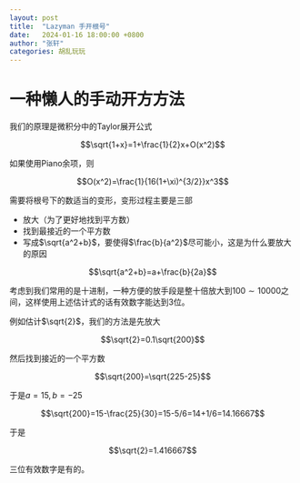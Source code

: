 ```yaml
---
layout: post
title:  "Lazyman 手开根号"
date:   2024-01-16 18:00:00 +0800
author: "张轩"
categories: 胡乱玩玩
---
```


<head>
    <script src="https://cdn.mathjax.org/mathjax/latest/MathJax.js?config=TeX-AMS-MML_HTMLorMML" type="text/javascript"></script>
    <script type="text/x-mathjax-config">
        MathJax.Hub.Config({
            tex2jax: {
            skipTags: ['script', 'noscript', 'style', 'textarea', 'pre'],
            inlineMath: [['$','$']]
            }
        });
    </script>
</head>


# 一种懒人的手动开方方法

我们的原理是微积分中的Taylor展开公式

$$\sqrt{1+x}=1+\frac{1}{2}x+O(x^2)$$

如果使用Piano余项，则

$$O(x^2)=\frac{1}{16(1+\xi)^{3/2}}x^3$$

需要将根号下的数适当的变形，变形过程主要是三部

* 放大（为了更好地找到平方数）
* 找到最接近的一个平方数
* 写成$\sqrt{a^2+b}$，要使得$\frac{b}{a^2}$尽可能小，这是为什么要放大的原因

$$\sqrt{a^2+b}=a+\frac{b}{2a}$$

考虑到我们常用的是十进制，一种方便的放手段是整十倍放大到$100\sim10000$之间，这样使用上述估计式的话有效数字能达到3位。

例如估计$\sqrt{2}$，我们的方法是先放大

$$\sqrt{2}=0.1\sqrt{200}$$

然后找到接近的一个平方数

$$\sqrt{200}=\sqrt{225-25}$$

于是$a=15,b=-25$

$$\sqrt{200}=15-\frac{25}{30}=15-5/6=14+1/6=14.16667$$

于是

$$\sqrt{2}=1.416667$$

三位有效数字是有的。